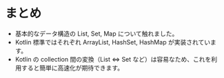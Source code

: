 # まとめ

- 基本的なデータ構造の List, Set, Map について触れました。
- Kotlin 標準ではそれぞれ ArrayList, HashSet, HashMap が実装されています。
- Kotlin の collection 間の変換（List ⇔ Set など）は容易なため、これを利用すると簡単に高速化が期待できます。
